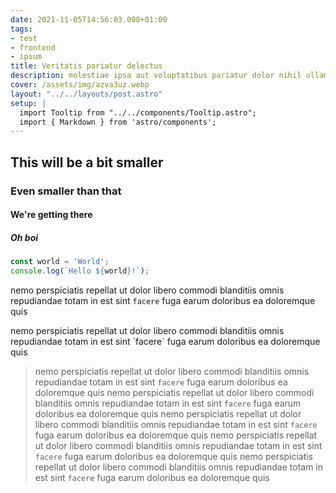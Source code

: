 ```yaml
---
date: 2021-11-05T14:56:03.000+01:00
tags:
- test
- frontend
- ipsum
title: Veritatis pariatur delectus
description: molestiae ipsa aut voluptatibus pariatur dolor nihil ullam nobis libero sapiente ad optio sint suscipit repellat esse quibusdam voluptatem incidunt distinctio vitae autem nihil ut molestias quo
cover: /assets/img/azva3uz.webp
layout: "../../layouts/post.astro"
setup: |
  import Tooltip from "../../components/Tooltip.astro";
  import { Markdown } from 'astro/components';
---
```

## This will be a bit smaller

### Even smaller than that

#### We're getting there

##### Oh boi

```typescript
const world = 'World';
console.log(`Hello ${world}!`);
```

nemo perspiciatis repellat ut dolor libero commodi blanditiis omnis
repudiandae totam in est sint `facere` fuga
earum doloribus ea doloremque quis

<Tooltip text="tooltip text" class="bottom">
  <Markdown> 
  nemo perspiciatis repellat ut dolor libero commodi blanditiis omnis
  repudiandae totam in est sint `facere` fuga
  earum doloribus ea doloremque quis
  </Markdown>
</Tooltip>

> nemo perspiciatis repellat ut dolor libero commodi blanditiis omnis
repudiandae totam in est sint `facere` fuga
earum doloribus ea doloremque quis
nemo perspiciatis repellat ut dolor libero commodi blanditiis omnis
repudiandae totam in est sint `facere` fuga
earum doloribus ea doloremque quis
nemo perspiciatis repellat ut dolor libero commodi blanditiis omnis
repudiandae totam in est sint `facere` fuga
earum doloribus ea doloremque quis
nemo perspiciatis repellat ut dolor libero commodi blanditiis omnis
repudiandae totam in est sint `facere` fuga
earum doloribus ea doloremque quis
nemo perspiciatis repellat ut dolor libero commodi blanditiis omnis
repudiandae totam in est sint `facere` fuga
earum doloribus ea doloremque quis

